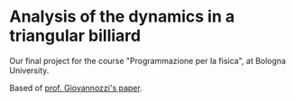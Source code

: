 # Analysis of the dynamics in a triangular billiard

Our final project for the course "Programmazione per la fisica", at Bologna University.

Based of [prof. Giovannozzi's paper](https://www.overleaf.com/read/rkkxxyjpmznm).
